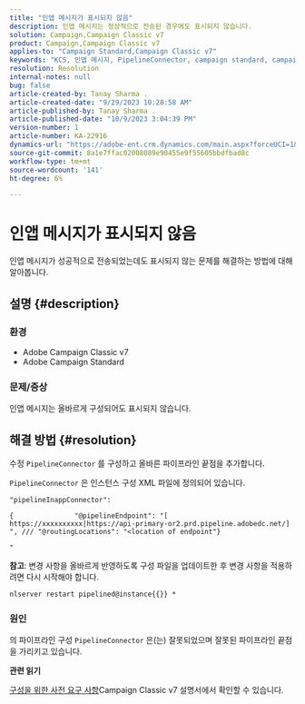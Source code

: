 ```yaml
---
title: "인앱 메시지가 표시되지 않음"
description: 인앱 메시지는 정상적으로 전송된 경우에도 표시되지 않습니다.
solution: Campaign,Campaign Classic v7
product: Campaign,Campaign Classic v7
applies-to: "Campaign Standard,Campaign Classic v7"
keywords: "KCS, 인앱 메시지, PipelineConnector, campaign standard, campaign classic, 표시되지 않음"
resolution: Resolution
internal-notes: null
bug: false
article-created-by: Tanay Sharma .
article-created-date: "9/29/2023 10:28:58 AM"
article-published-by: Tanay Sharma .
article-published-date: "10/9/2023 3:04:39 PM"
version-number: 1
article-number: KA-22916
dynamics-url: "https://adobe-ent.crm.dynamics.com/main.aspx?forceUCI=1&pagetype=entityrecord&etn=knowledgearticle&id=bc88acfb-b25e-ee11-be6f-6045bd0065f9"
source-git-commit: 8a1e7ffac02008089e90455e9f55605bbdfbad8c
workflow-type: tm+mt
source-wordcount: '141'
ht-degree: 6%

---
```


# 인앱 메시지가 표시되지 않음


인앱 메시지가 성공적으로 전송되었는데도 표시되지 않는 문제를 해결하는 방법에 대해 알아봅니다.

## 설명 {#description}


### 환경

- Adobe Campaign Classic v7
- Adobe Campaign Standard




### 문제/증상

인앱 메시지는 올바르게 구성되어도 표시되지 않습니다.


## 해결 방법 {#resolution}


수정 `PipelineConnector` 를 구성하고 올바른 파이프라인 끝점을 추가합니다.

`PipelineConnector` 은 인스턴스 구성 XML 파일에 정의되어 있습니다.




```
"pipelineInappConnector":

{               "@pipelineEndpoint": "[ https://xxxxxxxxxx|https://api-primary-or2.prd.pipeline.adobedc.net/] ", /// "@routingLocations": "<location of endpoint"}

"
```




<b>참고</b>: 변경 사항을 올바르게 반영하도록 구성 파일을 업데이트한 후 변경 사항을 적용하려면 다시 시작해야 합니다.

`nlserver restart pipelined@instance{{}} *`



### 원인

의 파이프라인 구성 `PipelineConnector` 은(는) 잘못되었으며 잘못된 파이프라인 끝점을 가리키고 있습니다.



<b>관련 읽기</b>

[구성을 위한 사전 요구 사항](https://experienceleague.adobe.com/docs/campaign-classic/using/integrating-with-adobe-experience-cloud/experience-triggers/configuring-pipeline.html#prerequisites)Campaign Classic v7 설명서에서 확인할 수 있습니다.
